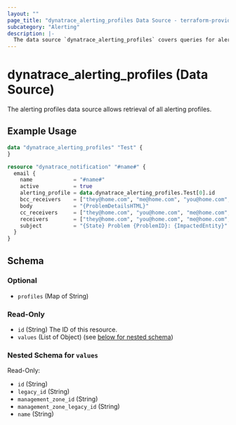 ```yaml
---
layout: ""
page_title: "dynatrace_alerting_profiles Data Source - terraform-provider-dynatrace"
subcategory: "Alerting"
description: |-
  The data source `dynatrace_alerting_profiles` covers queries for alerting profiles
---
```


# dynatrace_alerting_profiles (Data Source)

The alerting profiles data source allows retrieval of all alerting profiles.

## Example Usage

```terraform
data "dynatrace_alerting_profiles" "Test" {
}

resource "dynatrace_notification" "#name#" {
  email {
    name             = "#name#"
    active           = true
    alerting_profile = data.dynatrace_alerting_profiles.Test[0].id
    bcc_receivers    = ["they@home.com", "me@home.com", "you@home.com", "we@home.com", "us@home.com"]
    body             = "{ProblemDetailsHTML}"
    cc_receivers     = ["they@home.com", "you@home.com", "me@home.com", "we@home.com"]
    receivers        = ["they@home.com", "you@home.com", "me@home.com", "we@home.com"]
    subject          = "{State} Problem {ProblemID}: {ImpactedEntity}"
  }
}
```

<!-- schema generated by tfplugindocs -->
## Schema

### Optional

- `profiles` (Map of String)

### Read-Only

- `id` (String) The ID of this resource.
- `values` (List of Object) (see [below for nested schema](#nestedatt--values))

<a id="nestedatt--values"></a>
### Nested Schema for `values`

Read-Only:

- `id` (String)
- `legacy_id` (String)
- `management_zone_id` (String)
- `management_zone_legacy_id` (String)
- `name` (String)